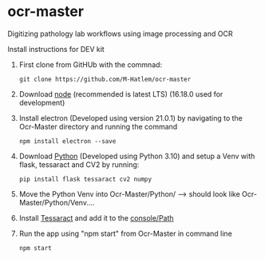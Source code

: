 # ocr-master

Digitizing pathology lab workflows using image processing and OCR

Install instructions for DEV kit
1. First clone from GitHUb with the commnad:


    ```git clone https://github.com/M-Hatlem/ocr-master```
2. Download [node](https://nodejs.org/en/download/) (recommended is latest LTS) (16.18.0 used for development)
3. Install electron (Developed using version 21.0.1) by navigating to the Ocr-Master directory and running the command
    
    ```npm install electron --save```
4. Download [Python](https://www.python.org/downloads/) (Developed using Python 3.10) and setup a Venv with flask, tessaract and CV2 by running:
   
   ```pip install flask tessaract cv2 numpy```
5. Move the Python Venv into Ocr-Master/Python/ --> should look like Ocr-Master/Python/Venv....
6. Install [Tessaract](https://tesseract-ocr.github.io/tessdoc/Downloads.html) and add it to the [console/Path](https://ironsoftware.com/csharp/ocr/blog/ocr-tools/tesseract-ocr-windows/)
7. Run the app using "npm start" from Ocr-Master in command line
    
    ```npm start```
